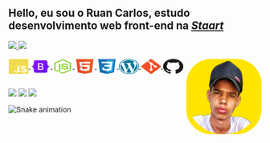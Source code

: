 ## Hello, eu sou o Ruan Carlos, estudo desenvolvimento web front-end na <a href="https://www.staart.com/"><i>Staart</i></a>
  <a href="https://github.com/rucadeveloper">
  <img height="180em" src="https://github-readme-stats.vercel.app/api?username=rucadeveloper&show_icons=true&theme=dracula&include_all_commits=true&count_private=true"/>
  <img height="180em" src="https://github-readme-stats.vercel.app/api/top-langs/?username=rucadeveloper&layout=compact&langs_count=7&theme=dracula"/>
</div>
<div style="display: inline_block"><br>
  <img align="center" alt="Ruca-Js" height="30" width="40" src="https://raw.githubusercontent.com/devicons/devicon/master/icons/javascript/javascript-plain.svg">
  <img align="center" alt="Ruca-Bootstrap" height="30" width="40" src="bootstrap.png">
  <img align="center" alt="Ruca-NodeJS" height="30" width="40" src="nodejs.png">
  <img align="center" alt="Ruca-HTML" height="30" width="40" src="https://raw.githubusercontent.com/devicons/devicon/master/icons/html5/html5-original.svg">
  <img align="center" alt="Ruca-CSS" height="30" width="40" src="https://raw.githubusercontent.com/devicons/devicon/master/icons/css3/css3-original.svg">
  <img align="center" alt="Ruca-wordpress" height="30" width="40" src="wordpress.png">
  <img align="center" alt="Ruca-git" height="30" width="40" src="https://raw.githubusercontent.com/devicons/devicon/master/icons/git/git-original.svg">
   <img align="center" alt="Ruca-git-hub" height="30" width="40" src="GitHub.png">
  <img align="right" alt="Ruca-pic" height="150" style="border-radius:50px;" src="profile-pic.png">
</div>
  
  ##
 
<div> 
  <a href="https://instagram.com/ruca.dev" target="_blank"><img src="https://img.shields.io/badge/-Instagram-%23E4405F?style=for-the-badge&logo=instagram&logoColor=white" target="_blank"></a>
  <a href = "mailto:contatoruancarlosdev@gmail.com"><img src="https://img.shields.io/badge/-Gmail-%23333?style=for-the-badge&logo=gmail&logoColor=white" target="_blank"></a>
  <a href="https://www.linkedin.com/in/ruan-carlos-nunes-silva-529984233/" target="_blank"><img src="https://img.shields.io/badge/-LinkedIn-%230077B5?style=for-the-badge&logo=linkedin&logoColor=white" target="_blank"></a> 
 
  ![Snake animation](https://github.com/rucadeveloper/rucadeveloper/blob/output/github-contribution-grid-snake.svg)
 
</div>
